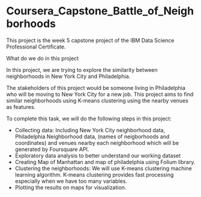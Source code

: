 # Coursera_Capstone_Battle_of_Neighborhoods

This project is the week 5 capstone project of the IBM Data Science Professional Certificate.

What do we do in this project

In this project, we are trying to explore the similarity between neighborhoods in New York City and Philadelphia.

The stakeholders of this project would be someone living in Philadelphia who will be moving to New York City for a new job. 
This project aims to find similar neighborhoods using K-means clustering using the nearby venues as features.

To complete this task, we will do the following steps in this project:

* Collecting data: Including New York City neighborhood data, Philadelphia Neighborhood data, (names of neigborhoods and coordinates) and 
venues nearby each neighborhood which will be generated by Foursquare API.
* Exploratory data analysis to better understand our working dataset
* Creating Map of Manhattan and map of philadelphia using Folium library.
* Clustering the neighborhoods: We will use K-means clustering machine learning algorithm.  K-means clustering provides fast processing especially when we have too many variables.
* Plotting the results on maps for visualization.

